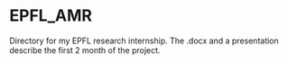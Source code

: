 # EPFL_AMR
Directory for my EPFL research internship.
The .docx and a presentation describe the first 2 month of the project.
